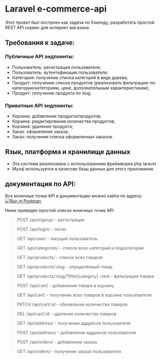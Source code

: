# Laravel e-commerce-api

Этот проект был построен как задача по бэкенду, разработать простой  REST API сервис для интернет магазина.

## Требования к задаче:
### Публичные API эндпоинты:
- Пользователь: регистрация пользователя;
- Пользователь: аутентификация пользователя;
- Категория: получение списка категорий в виде дерева;
- Продукт: получение списка продуктов (реализовать фильтрацию по: категории/категориям, цене, дополнительным характеристикам);
- Продукт: получение продукта по slug.
### Приватные API эндпоинты:
- Корзина: добавление продукта/продуктов;
- Корзина: редактирование количества продуктов;
- Корзина: удаление продукта;
- Заказ: оформление заказа;
- Заказ: получение списка оформленных заказов.

## Язык, платформа и хранилище данных
- Эта система реализована с использованием фреймворка php laravel
- Mysql используется в качестве базы данных для этого приложения.

## документация по API:
Все конечные точки API и документацию можно найти по адресу:
[![Run in Postman](https://run.pstmn.io/button.svg)](https://app.getpostman.com/run-collection/27619575-23fae1cc-9d02-4ca7-9634-a175369c8b65?action=collection%2Ffork&source=rip_markdown&collection-url=entityId%3D27619575-23fae1cc-9d02-4ca7-9634-a175369c8b65%26entityType%3Dcollection%26workspaceId%3D440819e7-7e46-4ba6-8fc3-c93568f751b2)

Ниже приведен простой список конечных точек API.
>POST /api/signup/ - регистрация

>POST /api/login/ - логин

>GET /api/user/ - текущий пользователь

>GET /api/categories/ - список всех категорий и подкатегорий

>GET /api/products/ - список всех товаров

>GET /api/products/:slug - определённый товар

>GET /api/products/:slug/?filter[category] =test  - фильтрация товара

>POST /api/cart/ - добавление товара в корзину

>GET /api/cart/ - получение всех товаров в корзине пользователя

>PATCH /api/cart/:id - обновление количества товаров

>DEL /api/cart/:id - удаление количества товаров

>GET /api/address/ - получение аддресов пользователя

>POST /api/address/ - добавление аддресов пользователя

>POST /api/orders/ - добавление заказа

>GET /api/orders/ - получение заказа пользователя



